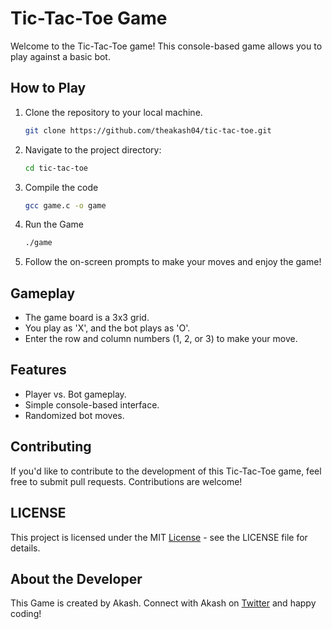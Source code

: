 # Tic-Tac-Toe Game

Welcome to the Tic-Tac-Toe game! This console-based game allows you to play against a basic bot.

## How to Play

1. Clone the repository to your local machine.
   ```bash
   git clone https://github.com/theakash04/tic-tac-toe.git
   ```

2. Navigate to the project directory:
    ```bash
    cd tic-tac-toe
    ```

3. Compile the code
    ```bash
    gcc game.c -o game
    ```

4. Run the Game
    ```bash
    ./game
    ```

5. Follow the on-screen prompts to make your moves and enjoy the game!

## Gameplay
* The game board is a 3x3 grid.
* You play as 'X', and the bot plays as 'O'.
* Enter the row and column numbers (1, 2, or 3) to make  your move.

## Features
* Player vs. Bot gameplay.
* Simple console-based interface.
* Randomized bot moves.

## Contributing

If you'd like to contribute to the development of this Tic-Tac-Toe game, feel free to submit pull requests. Contributions are welcome!

## LICENSE 
This project is licensed under the MIT [License](LICENSE) - see the LICENSE file for details.

## About the Developer

This Game is created by Akash. Connect with Akash on [Twitter](https://twitter.com/THEAkash04) and happy coding!
